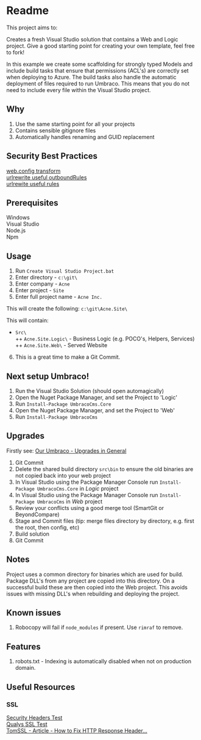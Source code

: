 # Readme

This project aims to:

Creates a fresh Visual Studio solution that contains a Web and Logic project.
Give a good starting point for creating your own template, feel free to fork!

In this example we create some scaffolding for strongly typed Models and include
build tasks that ensure that permissions (ACL's) are correctly set when deploying
to Azure. The build tasks also handle the automatic deployment of files required
to run Umbraco. This means that you do not need to include every file within the
Visual Studio project.

## Why

1. Use the same starting point for all your projects
2. Contains sensible gitignore files
3. Automatically handles renaming and GUID replacement

## Security Best Practices

[web.config transform](https://github.com/uniquelau/vdb.vs-templates/blob/master/2015/Src/_company_._project_.Web/Web.Release.config)  
[urlrewrite useful outboundRules](https://github.com/uniquelau/vdb.vs-templates/blob/master/2015/Src/_company_._project_.Web/Config/RewriteOutboundRules.config)  
[urlrewite useful rules](https://github.com/uniquelau/vdb.vs-templates/blob/master/2015/Src/_company_._project_.Web/Config/RewriteRules.config)  

## Prerequisites

Windows  
Visual Studio  
Node.js  
Npm  

## Usage

1. Run `Create Visual Studio Project.bat`
2. Enter directory - `c:\git\`
3. Enter company - `Acne`
4. Enter project - `Site`
5. Enter full project name - `Acne Inc.`

This will create the following: `c:\git\Acne.Site\`

This will contain:

+ `Src\`  
++ `Acne.Site.Logic\` - Business Logic (e.g. POCO's, Helpers, Services)  
++ `Acne.Site.Web\` - Served Website  

6. This is a great time to make a Git Commit.

## Next setup Umbraco!

1. Run the Visual Studio Solution  (should open automagically)  
2. Open the Nuget Package Manager, and set the Project to 'Logic'  
3. Run `Install-Package UmbracoCms.Core`  
4. Open the Nuget Package Manager, and set the Project to 'Web'  
5. Run `Install-Package UmbracoCms`  

## Upgrades

Firstly see: [Our Umbraco - Upgrades in General](https://our.umbraco.org/documentation/getting-started/setup/upgrading/general)

1. Git Commit
2. Delete the shared build directory `src\bin` to ensure the old binaries are not copied back into your web project
3. In Visual Studio using the Package Manager Console run `Install-Package UmbracoCms.Core` in *Logic* project
4. In Visual Studio using the Package Manager Console run `Install-Package UmbracoCms` in *Web* project
5. Review your conflicts using a good merge tool (SmartGit or BeyondCompare)
6. Stage and Commit files (tip: merge files directory by directory, e.g. first the root, then config, etc)
7. Build solution
8. Git Commit

## Notes

Project uses a common directory for binaries which are used for build.
Package DLL's from any project are copied into this directory.
On a successful build these are then copied into the Web project.
This avoids issues with missing DLL's when rebuilding and deploying the project.

## Known issues

1. Robocopy will fail if `node_modules` if present. Use `rimraf` to remove.

## Features

1. robots.txt - Indexing is automatically disabled when not on production domain.

## Useful Resources

### SSL

[Security Headers Test](https://securityheaders.io/)  
[Qualys SSL Test](https://www.ssllabs.com/ssltest/)  
[TomSSL - Article - How to Fix HTTP Response Header...](https://tomssl.com/2016/06/30/how-to-fix-the-http-response-headers-on-azure-web-apps-to-get-an-a-plus-on-securityheaders-io/)    

